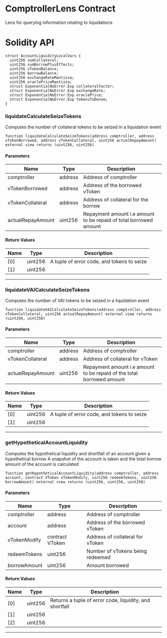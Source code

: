 # ComptrollerLens Contract

Lens for querying information relating to liquidations

# Solidity API

```solidity
struct AccountLiquidityLocalVars {
  uint256 sumCollateral;
  uint256 sumBorrowPlusEffects;
  uint256 vTokenBalance;
  uint256 borrowBalance;
  uint256 exchangeRateMantissa;
  uint256 oraclePriceMantissa;
  struct ExponentialNoError.Exp collateralFactor;
  struct ExponentialNoError.Exp exchangeRate;
  struct ExponentialNoError.Exp oraclePrice;
  struct ExponentialNoError.Exp tokensToDenom;
}
```

### liquidateCalculateSeizeTokens

Computes the number of collateral tokens to be seized in a liquidation event

```solidity
function liquidateCalculateSeizeTokens(address comptroller, address vTokenBorrowed, address vTokenCollateral, uint256 actualRepayAmount) external view returns (uint256, uint256)
```

#### Parameters

| Name | Type | Description |
| ---- | ---- | ----------- |
| comptroller | address | Address of comptroller |
| vTokenBorrowed | address | Address of the borrowed vToken |
| vTokenCollateral | address | Address of collateral for the borrow |
| actualRepayAmount | uint256 | Repayment amount i.e amount to be repaid of total borrowed amount |

#### Return Values

| Name | Type | Description |
| ---- | ---- | ----------- |
| \[0] | uint256 | A tuple of error code, and tokens to seize |
| \[1] | uint256 |  |

---

### liquidateVAICalculateSeizeTokens

Computes the number of VAI tokens to be seized in a liquidation event

```solidity
function liquidateVAICalculateSeizeTokens(address comptroller, address vTokenCollateral, uint256 actualRepayAmount) external view returns (uint256, uint256)
```

#### Parameters

| Name | Type | Description |
| ---- | ---- | ----------- |
| comptroller | address | Address of comptroller |
| vTokenCollateral | address | Address of collateral for vToken |
| actualRepayAmount | uint256 | Repayment amount i.e amount to be repaid of the total borrowed amount |

#### Return Values

| Name | Type | Description |
| ---- | ---- | ----------- |
| \[0] | uint256 | A tuple of error code, and tokens to seize |
| \[1] | uint256 |  |

---

### getHypotheticalAccountLiquidity

Computes the hypothetical liquidity and shortfall of an account given a hypothetical borrow
A snapshot of the account is taken and the total borrow amount of the account is calculated

```solidity
function getHypotheticalAccountLiquidity(address comptroller, address account, contract VToken vTokenModify, uint256 redeemTokens, uint256 borrowAmount) external view returns (uint256, uint256, uint256)
```

#### Parameters

| Name | Type | Description |
| ---- | ---- | ----------- |
| comptroller | address | Address of comptroller |
| account | address | Address of the borrowed vToken |
| vTokenModify | contract VToken | Address of collateral for vToken |
| redeemTokens | uint256 | Number of vTokens being redeemed |
| borrowAmount | uint256 | Amount borrowed |

#### Return Values

| Name | Type | Description |
| ---- | ---- | ----------- |
| \[0] | uint256 | Returns a tuple of error code, liquidity, and shortfall |
| \[1] | uint256 |  |
| \[2] | uint256 |  |

---
